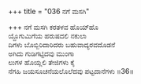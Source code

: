 +++
title = "036 ನಗೆ ಮಸಗಿ"

+++
ನಗೆ ಮಸಗಿ ಕರತಳವ ಹೊಯ್‍ಹೊ  
ಯ್ದೊಗುಮಿಗೆಯ ಹರುಷದಲಿ ನಕುಲಾ  
ದಿಗಳು ಬೊಬ್ಬಿರಿದಾರಿದರು ಬಹುವಾದ್ಯರವದೊಡನೆ  
ಅಗಿದು ಗುಡಿಗಟ್ಟಿದವು ಮುಂಗಾ  
ಲುಗಳ ಹೊಯ್ಲಲಿ ತೇಜಿಗಳು ಕೈ  
ನೆಗಹಿ ಜಯಸೂಚನೆಯಲೊಲೆದವು ಪಟ್ಟದಾನೆಗಳು      ॥36॥